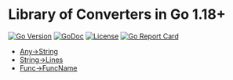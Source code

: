 # Library of Converters in Go 1.18+

[![Go
Version](https://img.shields.io/github/go-mod/go-version/rwxrob/to)](https://tip.golang.org/doc/go1.18)
[![GoDoc](https://godoc.org/github.com/rwxrob/to?status.svg)](https://godoc.org/github.com/rwxrob/to)
[![License](https://img.shields.io/badge/license-Apache2-brightgreen.svg)](LICENSE)
[![Go Report
Card](https://goreportcard.com/badge/github.com/rwxrob/to)](https://goreportcard.com/report/github.com/rwxrob/to)

* [Any->String](to_test.go#L19)
* [String->Lines](to_test.go#L47)
* [Func->FuncName](to_test.go#L34)
